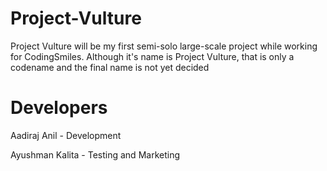 # Project-Vulture
Project Vulture will be my first semi-solo large-scale project while working for CodingSmiles. 
Although it's name is Project Vulture, that is only a codename and the final name is not yet decided

# Developers
Aadiraj Anil - Development


Ayushman Kalita - Testing and Marketing
